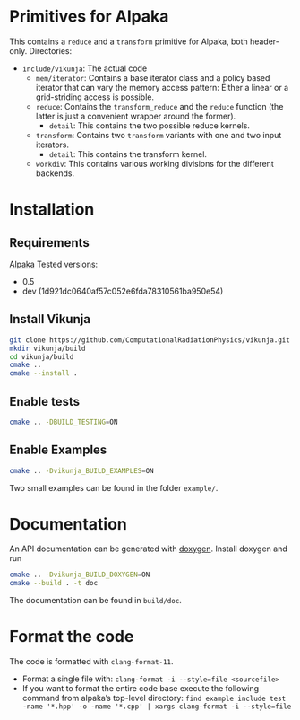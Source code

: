 # Primitives for Alpaka
This contains a `reduce` and a `transform` primitive for Alpaka, both header-only.
Directories:
* `include/vikunja`: The actual code
    - `mem/iterator`: Contains a base iterator class and a policy based iterator that can vary the memory access pattern: Either a linear or a grid-striding access is possible.
    - `reduce`: Contains the `transform_reduce` and the `reduce` function (the latter is just a convenient wrapper around the former).
        + `detail`: This contains the two possible reduce kernels.
    - `transform`: Contains two `transform` variants with one and two input iterators.
        + `detail`: This contains the transform kernel.
    - `workdiv`: This contains various working divisions for the different backends.

# Installation

## Requirements

[Alpaka](https://github.com/alpaka-group/alpaka)
Tested versions:
  * 0.5
  * dev (1d921dc0640af57c052e6fda78310561ba950e54)

## Install Vikunja

```bash
git clone https://github.com/ComputationalRadiationPhysics/vikunja.git
mkdir vikunja/build
cd vikunja/build
cmake ..
cmake --install .
```

## Enable tests

```bash
cmake .. -DBUILD_TESTING=ON
```

## Enable Examples

```bash
cmake .. -Dvikunja_BUILD_EXAMPLES=ON
```
Two small examples can be found in the folder `example/`.

# Documentation

An API documentation can be generated with [doxygen](https://www.doxygen.nl/index.html). Install doxygen and run

```bash
cmake .. -Dvikunja_BUILD_DOXYGEN=ON
cmake --build . -t doc
```

The documentation can be found in `build/doc`.

# Format the code

The code is formatted with `clang-format-11`.

* Format a single file with: `clang-format -i --style=file <sourcefile>`
* If you want to format the entire code base execute the following command from alpaka’s top-level directory: `find example include test -name '*.hpp' -o -name '*.cpp' | xargs clang-format -i --style=file`
